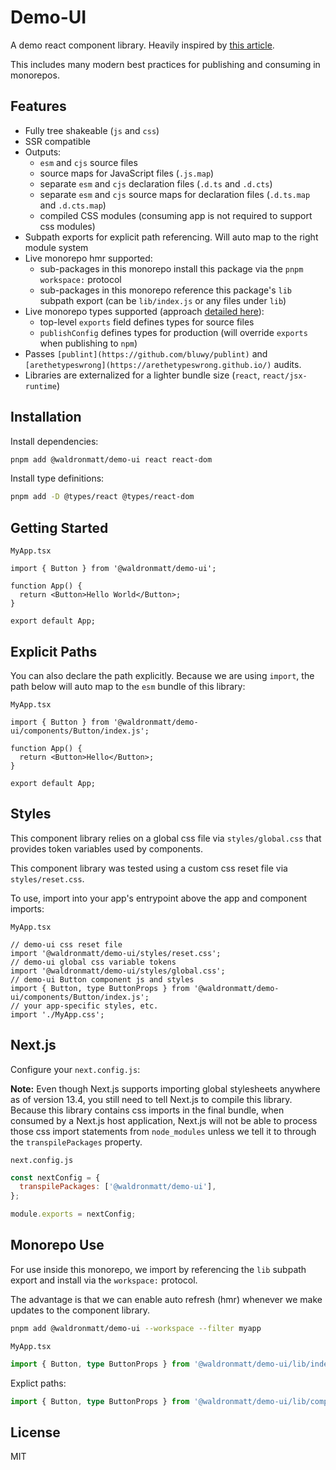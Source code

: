 # Demo-UI

A demo react component library. Heavily inspired by [this article](https://dev.to/receter/how-to-create-a-react-component-library-using-vites-library-mode-4lma).

This includes many modern best practices for publishing and consuming in monorepos.

## Features

- Fully tree shakeable (`js` and `css`)
- SSR compatible
- Outputs:
  - `esm` and `cjs` source files
  - source maps for JavaScript files (`.js.map`)
  - separate `esm` and `cjs` declaration files (`.d.ts` and `.d.cts`)
  - separate `esm` and `cjs` source maps for declaration files (`.d.ts.map` and `.d.cts.map`)
  - compiled CSS modules (consuming app is not required to support css modules)
- Subpath exports for explicit path referencing. Will auto map to the right module system
- Live monorepo hmr supported:
  - sub-packages in this monorepo install this package via the `pnpm` `workspace:` protocol
  - sub-packages in this monorepo reference this package's `lib` subpath export (can be `lib/index.js` or any files under `lib`)
- Live monorepo types supported (approach [detailed here](https://colinhacks.com/essays/live-types-typescript-monorepo)):
  - top-level `exports` field defines types for source files
  - `publishConfig` defines types for production (will override `exports` when publishing to `npm`)
- Passes `[publint](https://github.com/bluwy/publint)` and `[arethetypeswrong](https://arethetypeswrong.github.io/)` audits.
- Libraries are externalized for a lighter bundle size (`react`, `react/jsx-runtime`)

## Installation

Install dependencies:

```bash
pnpm add @waldronmatt/demo-ui react react-dom
```

Install type definitions:

```bash
pnpm add -D @types/react @types/react-dom
```

## Getting Started

`MyApp.tsx`

```tsx
import { Button } from '@waldronmatt/demo-ui';

function App() {
  return <Button>Hello World</Button>;
}

export default App;
```

## Explicit Paths

You can also declare the path explicitly. Because we are using `import`, the path below will auto map to the `esm` bundle of this library:

`MyApp.tsx`

```tsx
import { Button } from '@waldronmatt/demo-ui/components/Button/index.js';

function App() {
  return <Button>Hello</Button>;
}

export default App;
```

## Styles

This component library relies on a global css file via `styles/global.css` that provides token variables used by components.

This component library was tested using a custom css reset file via `styles/reset.css`.

To use, import into your app's entrypoint above the app and component imports:

`MyApp.tsx`

```tsx
// demo-ui css reset file
import '@waldronmatt/demo-ui/styles/reset.css';
// demo-ui global css variable tokens
import '@waldronmatt/demo-ui/styles/global.css';
// demo-ui Button component js and styles
import { Button, type ButtonProps } from '@waldronmatt/demo-ui/components/Button/index.js';
// your app-specific styles, etc.
import './MyApp.css';
```

## Next.js

Configure your `next.config.js`:

**Note:** Even though Next.js supports importing global stylesheets anywhere as of version 13.4, you still need to tell Next.js to compile this library. Because this library contains css imports in the final bundle, when consumed by a Next.js host application, Next.js will not be able to process those css import statements from `node_modules` unless we tell it to through the `transpilePackages` property.

`next.config.js`

```js
const nextConfig = {
  transpilePackages: ['@waldronmatt/demo-ui'],
};

module.exports = nextConfig;
```

## Monorepo Use

For use inside this monorepo, we import by referencing the `lib` subpath export and install via the `workspace:` protocol.

The advantage is that we can enable auto refresh (hmr) whenever we make updates to the component library.

```bash
pnpm add @waldronmatt/demo-ui --workspace --filter myapp
```

`MyApp.tsx`

```ts
import { Button, type ButtonProps } from '@waldronmatt/demo-ui/lib/index.js';
```

Explict paths:

```ts
import { Button, type ButtonProps } from '@waldronmatt/demo-ui/lib/components/Button/index.js';
```

## License

MIT
